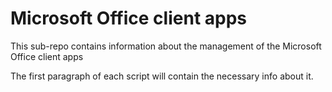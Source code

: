 # Microsoft Office client apps
This sub-repo contains information about the management of the Microsoft Office client apps

The first paragraph of each script will contain the necessary info about it.
